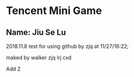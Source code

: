 # Tencent Mini Game 

## Name: Jiu Se Lu

2018.11.8
test for using github by zjq at 11/27/16:22;

maked by walker zjq lrj cxd

Add 2
